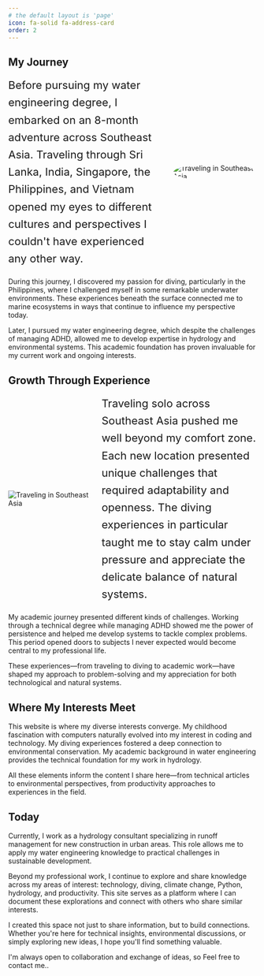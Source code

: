 ```yaml
---
# the default layout is 'page'
icon: fa-solid fa-address-card
order: 2
---
```

## My Journey
<div style="display: flex; align-items: center; margin-bottom: 20px;">
  <div style="flex: 1.3; margin-right: 20px; display: flex; align-items: center; height: 100%;">
    <p style="margin: 0; line-height: 1.6; font-size: 22px;">Before pursuing my water engineering degree, I embarked on an 8-month adventure across Southeast Asia. Traveling through Sri Lanka, India, Singapore, the Philippines, and Vietnam opened my eyes to different cultures and perspectives I couldn't have experienced any other way.</p>
  </div>
  <div style="flex: 0.7;">
    <img src="../pictures/aboutme/cropped_image_enhanced.png" alt="Traveling in Southeast Asia" style="max-width: 100%; height: auto; border-radius: 50%;">
  </div>
</div>



During this journey, I discovered my passion for diving, particularly in the Philippines, where I challenged myself in some remarkable underwater environments. These experiences beneath the surface connected me to marine ecosystems in ways that continue to influence my perspective today.

Later, I pursued my water engineering degree, which despite the challenges of managing ADHD, allowed me to develop expertise in hydrology and environmental systems. This academic foundation has proven invaluable for my current work and ongoing interests.

## Growth Through Experience

<div style="display: flex; align-items: center; margin-bottom: 20px;">
  <div style="flex: 0.7; margin-right: 20px;">
    <img src="../pictures/aboutme/13228018933 (1).png" alt="Traveling in Southeast Asia" style="max-width: 100%; height: auto;">
  </div>
  <div style="flex: 1.3;">
    <p style="margin: 0; line-height: 1.6; font-size: 22px;">Traveling solo across Southeast Asia pushed me well beyond my comfort zone. Each new location presented unique challenges that required adaptability and openness. The diving experiences in particular taught me to stay calm under pressure and appreciate the delicate balance of natural systems.</p>
  </div>
</div>

My academic journey presented different kinds of challenges. Working through a technical degree while managing ADHD showed me the power of persistence and helped me develop systems to tackle complex problems. This period opened doors to subjects I never expected would become central to my professional life.

These experiences—from traveling to diving to academic work—have shaped my approach to problem-solving and my appreciation for both technological and natural systems.

## Where My Interests Meet

This website is where my diverse interests converge. My childhood fascination with computers naturally evolved into my interest in coding and technology. My diving experiences fostered a deep connection to environmental conservation. My academic background in water engineering provides the technical foundation for my work in hydrology.

All these elements inform the content I share here—from technical articles to environmental perspectives, from productivity approaches to experiences in the field.

## Today

Currently, I work as a hydrology consultant specializing in runoff management for new construction in urban areas. This role allows me to apply my water engineering knowledge to practical challenges in sustainable development.

Beyond my professional work, I continue to explore and share knowledge across my areas of interest: technology, diving, climate change, Python, hydrology, and productivity. This site serves as a platform where I can document these explorations and connect with others who share similar interests.

I created this space not just to share information, but to build connections. Whether you're here for technical insights, environmental discussions, or simply exploring new ideas, I hope you'll find something valuable.

I'm always open to collaboration and exchange of ideas, so Feel free to contact me..
